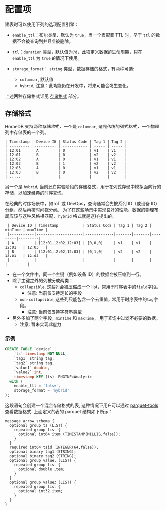 # 配置项

建表时可以使用下列的选项配置引擎：

- `enable_ttl`：布尔类型，默认为 `true`，当一个表配置 TTL 时，早于 `ttl` 的数据不会被查询到并且会被删除。
- `ttl`：`duration` 类型，默认值为`7d`，此项定义数据的生命周期，只在 `enable_ttl` 为 `true` 的情况下使用。
- `storage_format`： `string` 类型，数据存储的格式，有两种可选:

  - `columnar`, 默认值
  - `hybrid`, 注意：此功能仍在开发中，将来可能会发生变化。

上述两种存储格式详见 [存储格式](#存储格式) 部分。

## 存储格式

HoraeDB 支持两种存储格式，一个是 `columnar`, 这是传统的列式格式，一个物理列中存储表的一个列。

```plaintext
| Timestamp | Device ID | Status Code | Tag 1 | Tag 2 |
| --------- |---------- | ----------- | ----- | ----- |
| 12:01     | A         | 0           | v1    | v1    |
| 12:01     | B         | 0           | v2    | v2    |
| 12:02     | A         | 0           | v1    | v1    |
| 12:02     | B         | 1           | v2    | v2    |
| 12:03     | A         | 0           | v1    | v1    |
| 12:03     | B         | 0           | v2    | v2    |
| .....     |           |             |       |       |
```

另一个是 `hybrid`, 当前还在实验阶段的存储格式，用于在列式存储中模拟面向行的存储，以加速经典的时序查询。

在经典的时序场景中，如 IoT 或 DevOps，查询通常会先按系列 ID（或设备 ID）分组，然后再按时间戳分组。
为了在这些场景中实现良好的性能，数据的物理布局应该与这种风格相匹配， `hybrid` 格式就是这样提出的。

```plaintext
 | Device ID | Timestamp           | Status Code | Tag 1 | Tag 2 | minTime | maxTime |
 |-----------|---------------------|-------------|-------|-------|---------|---------|
 | A         | [12:01,12:02,12:03] | [0,0,0]     | v1    | v1    | 12:01   | 12:03   |
 | B         | [12:01,12:02,12:03] | [0,1,0]     | v2    | v2    | 12:01   | 12:03   |
 | ...       |                     |             |       |       |         |         |
```

- 在一个文件中，同一个主键（例如设备 ID）的数据会被压缩到一行。
- 除了主键之外的列被分成两类：
  - `collapsible`, 这些列会被压缩成一个 list，常用于时序表中的`field`字段。
    - 注意: 当前仅支持定长的字段
  - `non-collapsible`, 这些列只能包含一个去重值，常用于时序表中的`tag`字段。
    - 注意: 当前仅支持字符串类型
- 另外多加了两个字段，`minTime` 和 `maxTime`， 用于查询中过滤不必要的数据。
  - 注意: 暂未实现此能力

### 示例

```sql
CREATE TABLE `device` (
    `ts` timestamp NOT NULL,
    `tag1` string tag,
    `tag2` string tag,
    `value1` double,
    `value2` int,
    timestamp KEY (ts)) ENGINE=Analytic
  with (
    enable_ttl = 'false',
    storage_format = 'hybrid'
);
```

这段语句会创建一个混合存储格式的表, 这种情况下用户可以通过 [parquet-tools](https://formulae.brew.sh/formula/parquet-tools)查看数据格式.
上面定义的表的 parquet 结构如下所示：

```
message arrow_schema {
  optional group ts (LIST) {
    repeated group list {
      optional int64 item (TIMESTAMP(MILLIS,false));
    }
  }
  required int64 tsid (INTEGER(64,false));
  optional binary tag1 (STRING);
  optional binary tag2 (STRING);
  optional group value1 (LIST) {
    repeated group list {
      optional double item;
    }
  }
  optional group value2 (LIST) {
    repeated group list {
      optional int32 item;
    }
  }
}
```
